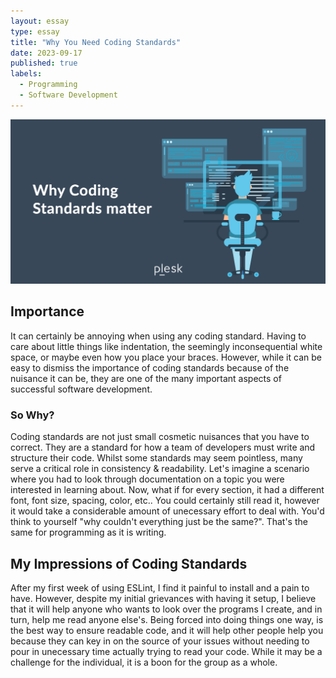 ```yaml
---
layout: essay
type: essay
title: "Why You Need Coding Standards"
date: 2023-09-17
published: true
labels:
  - Programming
  - Software Development
---
```


<img src="../images/coding-standards.png" alt="">

## Importance

It can certainly be annoying when using any coding standard. Having to care about little things like indentation, the seemingly inconsequential white space, or maybe even how you place your braces. However, while it can be easy to dismiss the importance of 
coding standards because of the nuisance it can be, they are one of the many important aspects of successful software development.

### So Why?

Coding standards are not just small cosmetic nuisances that you have to correct. They are a standard for how a team of developers must write and structure their code. Whilst some standards may seem pointless, many serve a critical role in 
consistency & readability. Let's imagine a scenario where you had to look through documentation on a topic you were interested in learning about. Now, what if for every section, it had a different font, font size, spacing, color, etc.. You could 
certainly still read it, however it would take a considerable amount of unecessary effort to deal with. You'd think to yourself "why couldn't everything just be the same?". That's the same for programming as it is writing.

## My Impressions of Coding Standards

After my first week of using ESLint, I find it painful to install and a pain to have. However, despite my initial grievances with having it setup, I believe that it will help anyone who wants to look over the programs I create, and in turn, help 
me read anyone else's. Being forced into doing things one way, is the best way to ensure readable code, and it will help other people help you because they can key in on the source of your issues without needing to pour in unecessary time actually 
trying to read your code. While it may be a challenge for the individual, it is a boon for the group as a whole.